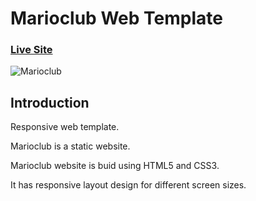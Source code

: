 # Marioclub Web Template 

### [Live Site](https://proniket.github.io/marioclub.github.io/)

![Marioclub](https://i.ibb.co/vdmnb9h/marioclub.png)

## Introduction

Responsive web template.

Marioclub is a static website.

Marioclub website is buid using HTML5 and CSS3.

It has responsive layout design for different screen sizes.
